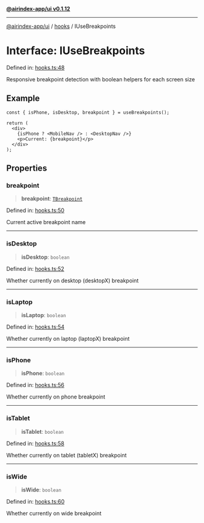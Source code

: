 [**@airindex-app/ui v0.1.12**](../../README.md)

***

[@airindex-app/ui](../../README.md) / [hooks](../README.md) / IUseBreakpoints

# Interface: IUseBreakpoints

Defined in: [hooks.ts:48](https://github.com/airindex-app/ui/blob/51b723e17db3d2d7342fc2d9bd4a36ea0ad71f2a/src/types/hooks.ts#L48)

Responsive breakpoint detection with boolean helpers for each screen size

## Example

```tsx
const { isPhone, isDesktop, breakpoint } = useBreakpoints();

return (
  <div>
    {isPhone ? <MobileNav /> : <DesktopNav />}
    <p>Current: {breakpoint}</p>
  </div>
);
```

## Properties

### breakpoint

> **breakpoint**: [`TBreakpoint`](../type-aliases/TBreakpoint.md)

Defined in: [hooks.ts:50](https://github.com/airindex-app/ui/blob/51b723e17db3d2d7342fc2d9bd4a36ea0ad71f2a/src/types/hooks.ts#L50)

Current active breakpoint name

***

### isDesktop

> **isDesktop**: `boolean`

Defined in: [hooks.ts:52](https://github.com/airindex-app/ui/blob/51b723e17db3d2d7342fc2d9bd4a36ea0ad71f2a/src/types/hooks.ts#L52)

Whether currently on desktop (desktopX) breakpoint

***

### isLaptop

> **isLaptop**: `boolean`

Defined in: [hooks.ts:54](https://github.com/airindex-app/ui/blob/51b723e17db3d2d7342fc2d9bd4a36ea0ad71f2a/src/types/hooks.ts#L54)

Whether currently on laptop (laptopX) breakpoint

***

### isPhone

> **isPhone**: `boolean`

Defined in: [hooks.ts:56](https://github.com/airindex-app/ui/blob/51b723e17db3d2d7342fc2d9bd4a36ea0ad71f2a/src/types/hooks.ts#L56)

Whether currently on phone breakpoint

***

### isTablet

> **isTablet**: `boolean`

Defined in: [hooks.ts:58](https://github.com/airindex-app/ui/blob/51b723e17db3d2d7342fc2d9bd4a36ea0ad71f2a/src/types/hooks.ts#L58)

Whether currently on tablet (tabletX) breakpoint

***

### isWide

> **isWide**: `boolean`

Defined in: [hooks.ts:60](https://github.com/airindex-app/ui/blob/51b723e17db3d2d7342fc2d9bd4a36ea0ad71f2a/src/types/hooks.ts#L60)

Whether currently on wide breakpoint
